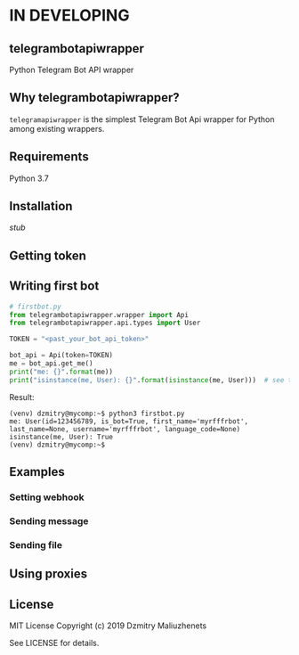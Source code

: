 # IN DEVELOPING

## telegrambotapiwrapper
Python Telegram Bot API wrapper

## Why telegrambotapiwrapper?

`telegramapiwrapper` is the simplest Telegram Bot Api wrapper for Python among existing wrappers.

## Requirements
Python 3.7

## Installation
_stub_

## Getting token

## Writing first bot
```python
# firstbot.py
from telegrambotapiwrapper.wrapper import Api
from telegrambotapiwrapper.api.types import User

TOKEN = "<past_your_bot_api_token>"

bot_api = Api(token=TOKEN)
me = bot_api.get_me()
print("me: {}".format(me))
print("isinstance(me, User): {}".format(isinstance(me, User)))  # see type of result
```
Result:
```
(venv) dzmitry@mycomp:~$ python3 firstbot.py 
me: User(id=123456789, is_bot=True, first_name='myrfffrbot', last_name=None, username='myrfffrbot', language_code=None)
isinstance(me, User): True
(venv) dzmitry@mycomp:~$
```
## Examples
### Setting webhook
### Sending message
### Sending file

## Using proxies

## License
MIT License
Copyright (c) 2019 Dzmitry Maliuzhenets

See LICENSE for details.

